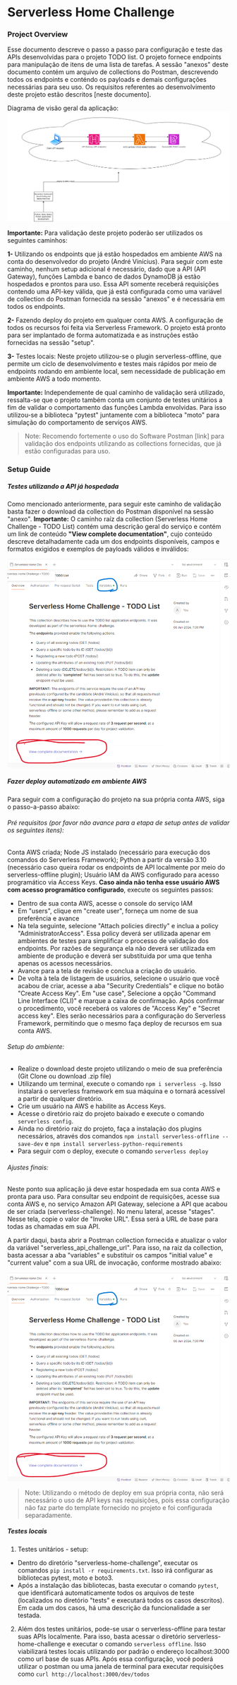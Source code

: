 # Serverless Home Challenge
### Project Overview

Esse documento descreve o passo a passo para configuração e teste das APIs desenvolvidas para o projeto TODO list. O projeto fornece endpoints para manipulação de itens de uma lista de tarefas. A sessão "anexos" deste documento contém um arquivo de collections do Postman, descrevendo todos os endpoints e conténdo os payloads e demais configurações necessárias para seu uso. Os requisitos referentes ao desenvolvimento deste projeto estão descritos [neste documento].

Diagrama de visão geral da aplicação: 
![Build Status](./serverless-challenge.drawio.png)

**Importante:** Para validação deste projeto poderão ser utilizados os seguintes caminhos:

**1-** Utilizando os endpoints que já estão hospedados em ambiente AWS na conta do desenvolvedor do projeto (André Vinícius). Para seguir com este caminho, nenhum setup adicional é necessário, dado que a API (API Gateway), funções Lambda e banco de dados DynamoDB já estão hospedados e prontos para uso. Essa API somente receberá requisições contendo uma API-key válida, que já está configurada como uma variável de collection do Postman fornecida na sessão "anexos" e é necessária em todos os endpoints. 

**2-** Fazendo deploy do projeto em qualquer conta AWS. A configuração de todos os recursos foi feita via Serverless Framework. O projeto está pronto para ser implantado de forma automatizada e as instruções estão fornecidas na sessão "setup". 

**3-** Testes locais: Neste projeto utilizou-se o plugin serverless-offline, que permite um ciclo de desenvolvimento e testes mais rápidos por meio de endpoints rodando em ambiente local, sem necessidade de publicação em ambiente AWS a todo momento.

**Importante:** Independemente de qual caminho de validação será utilizado, ressalta-se que o projeto também conta um conjunto de testes unitários a fim de validar o comportamento das funções Lambda envolvidas. Para isso utilizou-se a biblioteca "pytest" juntamente com a biblioteca "moto" para simulação do comportamento de serviços AWS. 

> Note: Recomendo fortemente o uso do Software Postman [link] para validação dos endpoints utilizando as collections fornecidas, que já estão configuradas para uso.

### Setup Guide
##### Testes utilizando a API já hospedada
Como mencionado anteriormente, para seguir este caminho de validação basta fazer o download da collection do Postman disponível na sessão "anexo". **Importante:** O caminho raíz da collection (Serverless Home Challenge - TODO List) contém uma descrição geral do serviço e contém um link de conteúdo **"View complete documentation"**, cujo conteúdo descreve detalhadamente cada um dos endpoints disponíveis, campos e formatos exigidos e exemplos de payloads válidos e inválidos:

![Build Status](./postman_variable_setup.png)

##### Fazer deploy automatizado em ambiente AWS
Para seguir com a configuração do projeto na sua própria conta AWS, siga o passo-a-passo abaixo:
###### Pré requisitos (por favor não avance para a etapa de setup antes de validar os seguintes itens): 
Conta AWS criada; 
Node JS instalado (necessário para execução dos comandos do Serverless Framework);
Python a partir da versão 3.10 (necessário caso queira rodar os endpoints de API localmente por meio do serverless-offline plugin);
Usuário IAM da AWS configurado para acesso programático via Access Keys. **Caso ainda não tenha esse usuário AWS com acesso programático configurado**, execute os seguintes passos:
 - Dentro de sua conta AWS, acesse o console do serviço IAM
 - Em "users", clique em "create user", forneça um nome de sua preferência e avance
 - Na tela seguinte, selecione "Attach policies directly" e inclua a policy "AdministratorAccess". Essa policy deverá ser utilizada apenar em ambientes de testes para simplificar o processo de validação dos endpoints. Por razões de segurança ela não deverá ser utilizada em ambiente de produção e deverá ser substituida por uma que tenha apenas os acessos necessários. 
 - Avance para a tela de revisão e conclua a criação do usuário.
 - De volta à tela de listagem de usuários, selecione o usuário que você acabou de criar, acesse a aba "Security Credentials" e clique no botão "Create Access Key". Em "use case", Selecione a opção "Command Line Interface (CLI)" e marque a caixa de confirmação. Após confirmar o procedimento, você receberá os valores de "Access Key" e "Secret access key". Eles serão necessários para a configuração do Serverless Framework, permitindo que o mesmo faça deploy de recursos em sua conta AWS. 
    
###### Setup do ambiente: 
 - Realize o download deste projeto utilizando o meio de sua preferência (Git Clone ou download .zip file)
 - Utilizando um terminal, execute o comando `npm i serverless -g`. Isso instalará o serverless framework em sua máquina e o tornará acessível a partir de qualquer diretório.
 - Crie um usuário na AWS e habilite as Access Keys.
 - Acesse o diretório raiz do projeto baixado e execute o comando `serverless config`. 
 - Ainda no diretório raiz do projeto, faça a instalação dos plugins necessários, através dos comandos `npm install serverless-offline --save-dev` e `npm install serverless-python-requirements` 
 - Para seguir com o deploy, execute o comando `serverless deploy` 

###### Ajustes finais: 
Neste ponto sua aplicação já deve estar hospedada em sua conta AWS e pronta para uso. Para consultar seu endpoint de requisições, acesse sua conta AWS e, no serviço Amazon API Gateway, selecione a API que acabou de ser criada (serverless-challenge). No menu lateral, acesse "stages". Nesse tela, copie o valor de "Invoke URL". Essa será a URL de base para todas as chamadas em sua API. 

A partir daqui, basta abrir a Postman collection fornecida e atualizar o valor da variável "serverless_api_challenge_url". Para isso, na raiz da collection, basta acessar a aba "variables" e substituir os campos "initial value" e "current value" com a sua URL de invocação, conforme mostrado abaixo:

![Build Status](./postman_variable_setup.png)

> Note: Utilizando o método de deploy em sua própria conta, não será necessário o uso de API keys nas requisições, pois essa configuração não faz parte do template fornecido no projeto e foi configurada separadamente.

##### Testes locais
1) Testes unitários - setup:
 - Dentro do diretório "serverless-home-challenge", executar os comandos `pip install -r requirements.txt`. Isso irá configurar as bibliotecas pytest, moto e boto3.
 - Após a instalação das bibliotecas, basta executar o comando `pytest`, que identificará automaticamente todos os arquivos de teste (localizados no diretório "tests" e executará todos os casos descritos). Em cada um dos casos, há uma descrição da funcionalidade a ser testada.

2) Além dos testes unitários, pode-se usar o serverless-offline para testar suas APIs localmente. Para isso, basta acessar o diretório serverless-home-challenge e executar o comando `serverless offline`. Isso viabilizará testes locais utilizando por padrão o endereço localhost:3000 como url base de suas APIs. Após essa configuração, você poderá utilizar o postman ou uma janela de terminal para executar requisições como `curl http://localhost:3000/dev/todos`











